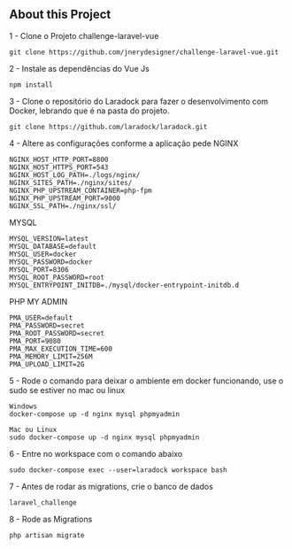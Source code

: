 ## About this Project

1 - Clone o Projeto challenge-laravel-vue

```
git clone https://github.com/jnerydesigner/challenge-laravel-vue.git
```

2 - Instale as dependências do Vue Js

```
npm install
```

3 - Clone o repositório do Laradock para fazer o desenvolvimento com Docker, lebrando que é na pasta do projeto.

```
git clone https://github.com/laradock/laradock.git
```

4 - Altere as configurações conforme a aplicação pede
NGINX

```
NGINX_HOST_HTTP_PORT=8800
NGINX_HOST_HTTPS_PORT=543
NGINX_HOST_LOG_PATH=./logs/nginx/
NGINX_SITES_PATH=./nginx/sites/
NGINX_PHP_UPSTREAM_CONTAINER=php-fpm
NGINX_PHP_UPSTREAM_PORT=9000
NGINX_SSL_PATH=./nginx/ssl/
```

MYSQL

```
MYSQL_VERSION=latest
MYSQL_DATABASE=default
MYSQL_USER=docker
MYSQL_PASSWORD=docker
MYSQL_PORT=8306
MYSQL_ROOT_PASSWORD=root
MYSQL_ENTRYPOINT_INITDB=./mysql/docker-entrypoint-initdb.d
```

PHP MY ADMIN

```
PMA_USER=default
PMA_PASSWORD=secret
PMA_ROOT_PASSWORD=secret
PMA_PORT=9080
PMA_MAX_EXECUTION_TIME=600
PMA_MEMORY_LIMIT=256M
PMA_UPLOAD_LIMIT=2G
```

5 - Rode o comando para deixar o ambiente em docker funcionando, use o sudo se estiver no mac ou linux

```
Windows
docker-compose up -d nginx mysql phpmyadmin

Mac ou Linux
sudo docker-compose up -d nginx mysql phpmyadmin
```

6 - Entre no workspace com o comando abaixo

```
sudo docker-compose exec --user=laradock workspace bash

```

7 - Antes de rodar as migrations, crie o banco de dados

```
laravel_challenge
```

8 - Rode as Migrations

```
php artisan migrate

```
